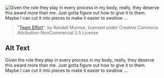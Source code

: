 ![Given the role they play in every process in my body, really, they deserve this award more than me. Just gotta figure out how to give it to them. Maybe I can cut it into pieces to make it easier to swallow ...](https://imgs.xkcd.com/comics/team_effort.png)
> "[Team Effort](https://xkcd.com/1543/)", by Randall Munroe, licensed under Creative Commons Attribution-NonCommercial 2.5 License

## Alt Text
Given the role they play in every process in my body, really, they deserve this award more than me. Just gotta figure out how to give it to them. Maybe I can cut it into pieces to make it easier to swallow ...
